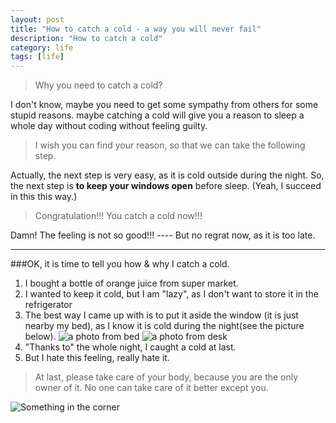 ```yaml
---
layout: post
title: "How to catch a cold - a way you will never fail"
description: "How to catch a cold"
category: life
tags: [life]
---
```

>Why you need to catch a cold?   

I don't know, maybe you need to get some sympathy from others for some stupid reasons. maybe catching a cold will give you a reason to sleep a whole day without coding without feeling guilty.  

>I wish you can find your reason, so that we can take the following step.  

Actually, the next step is very easy, as it is cold outside during the night. So, the next step is **to keep your windows open** before sleep. (Yeah, I succeed in this this way.) 

>Congratulation!!! You catch a cold now!!! 

Damn! The feeling is not so good!!! ---- But no regrat now, as it is too late.

------
###OK, it is time to tell you how & why I catch a cold.
1. I bought a bottle of orange juice from super market.     
2. I wanted to keep it cold, but I am "lazy", as I don't want to store it in the refrigerator    
3. The best way I came up with is to put it aside the window (it is just nearby my bed), as I know it is cold during the night(see the picture below).
![a photo from bed](http://i.imgur.com/VeWy2Bd.jpg "a photo from bed")
![a photo from desk](http://i.imgur.com/aqEF3V7.jpg "a photo from desk")
4. "Thanks to" the whole night, I caught a cold at last.     
5. But I hate this feeling, really hate it.    

>At last, please take care of your body, because you are the only owner of it. No one can take care of it better except you.

![Something in the corner](http://i.imgur.com/Aj9IFvo.png "Something in the corner")
